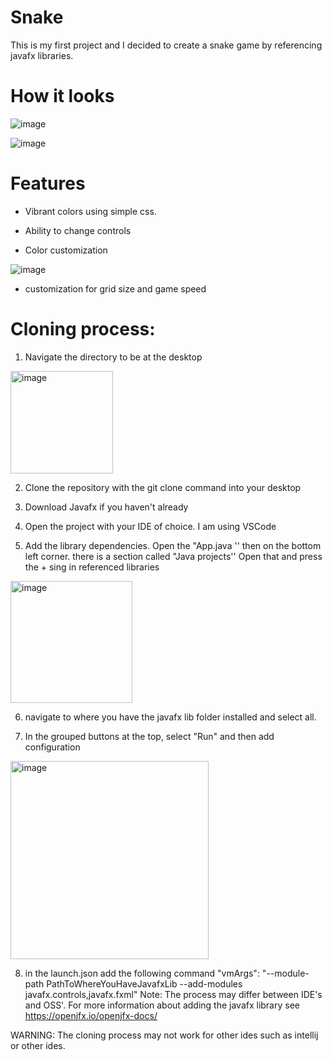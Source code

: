 # Snake
This is my first project and I decided to create a snake game by referencing javafx libraries.
# How it looks
![image](https://user-images.githubusercontent.com/114988369/212557429-ac87cc1a-7b00-4176-9c1d-6006a4ccb039.png)

![image](https://user-images.githubusercontent.com/114988369/212557309-2c508682-4c23-4604-bf0f-983477112e0a.png)
# Features
* Vibrant colors using simple css.
* Ability to change controls

* Color customization

![image](https://user-images.githubusercontent.com/114988369/212557413-9fc43a6b-234c-49cb-99d9-234c5c61079f.png)
* customization for grid size and game speed
# Cloning process:
1. Navigate the directory to be at the desktop 

<img width="164" alt="image" src="https://user-images.githubusercontent.com/114988369/212747407-0580196c-9adc-4ee6-9213-70f48affeab2.png">

2. Clone the repository with the git clone command into your desktop

3. Download Javafx if you haven't  already

4. Open the project with your IDE of choice. I am using VSCode

5. Add the library dependencies. Open the "App.java '' then on the bottom left corner. there is a section called "Java projects'' Open that and press the + sing in referenced libraries

<img width="195" alt="image" src="https://user-images.githubusercontent.com/114988369/212747748-d01213c8-9f4c-4537-85c4-b053660a77b2.png">

6. navigate to where you have the javafx lib folder installed and select all.

7. In the grouped buttons at the top, select "Run" and then add configuration 

<img width="317" alt="image" src="https://user-images.githubusercontent.com/114988369/212747977-dbe204d5-f4d8-4964-87bd-39bb24108a24.png">

8. in the launch.json add the following command
"vmArgs": "--module-path PathToWhereYouHaveJavafxLib --add-modules javafx.controls,javafx.fxml"
Note: 
The process may differ between IDE's and OSS'. For more information about adding the javafx library see https://openjfx.io/openjfx-docs/

WARNING: The cloning process may not work for other ides such as intellij or other ides.
